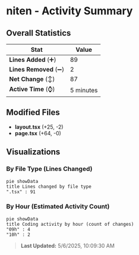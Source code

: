 # niten - Activity Summary 

## Overall Statistics

| Stat                   | Value                                                             |
| ---------------------- | ----------------------------------------------------------------- |
| **Lines Added** (➕)   | 89                                          |
| **Lines Removed** (➖) | 2                                        |
| **Net Change** (↕)    | 87                |
| **Active Time** (⌚)   | 5 minutes |


## Modified Files
- **layout.tsx** (+25, -2)
- **page.tsx** (+64, -0)

## Visualizations

### By File Type (Lines Changed)

```mermaid
pie showData
title Lines changed by file type
".tsx" : 91
```

### By Hour (Estimated Activity Count)

```mermaid
pie showData
title Coding activity by hour (count of changes)
"09h" : 4
"10h" : 2
```


> **Last Updated:** 5/6/2025, 10:09:30 AM